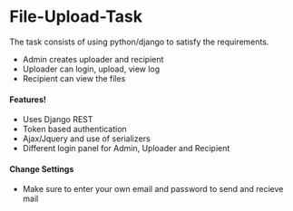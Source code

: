 # File-Upload-Task

The task consists of using python/django to satisfy the requirements.

- Admin creates uploader and recipient
- Uploader can login, upload, view log
- Recipient can view the files

#### Features!

- Uses Django REST
- Token based authentication
- Ajax/Jquery and use of serializers
- Different login panel for Admin, Uploader and Recipient

#### Change Settings

- Make sure to enter your own email and password to send and recieve mail

